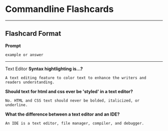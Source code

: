 # Commandline Flashcards

___
## Flashcard Format
**Prompt**
```
example or answer
```
---

Text Editor
**Syntax hightlighting is...?**
```
A text editing feature to color text to enhance the writers and readers understanding.
```


**Should text for html and css ever be 'styled' in a text editor?**
```
No. HTML and CSS text should never be bolded, italicized, or underline.
```


**What the difference between a text editor and an IDE?**
```
An IDE is a text editor, file manager, compiler, and debugger. 
```
